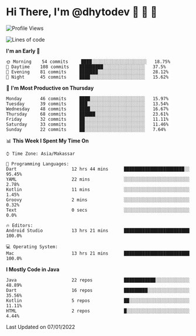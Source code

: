 # Hi There, I'm @dhytodev 👋 👋 👋

<!--
**DhytoDev/dhytodev** is a ✨ _special_ ✨ repository because its `README.md` (this file) appears on your GitHub profile.

Here are some ideas to get you started:

- 🔭 I’m currently working on ...
- 🌱 I’m currently learning ...
- 👯 I’m looking to collaborate on ...
- 🤔 I’m looking for help with ...
- 💬 Ask me about ...
- 📫 How to reach me: ...
- 😄 Pronouns: ...
- ⚡ Fun fact: ...
-->

<!--START_SECTION:waka-->
![Profile Views](http://img.shields.io/badge/Profile%20Views-0-blue)

![Lines of code](https://img.shields.io/badge/From%20Hello%20World%20I%27ve%20Written-136%20Thousand%20lines%20of%20code-blue)

**I'm an Early 🐤** 

```text
🌞 Morning    54 commits     ████░░░░░░░░░░░░░░░░░░░░░   18.75% 
🌆 Daytime    108 commits    █████████░░░░░░░░░░░░░░░░   37.5% 
🌃 Evening    81 commits     ███████░░░░░░░░░░░░░░░░░░   28.12% 
🌙 Night      45 commits     ████░░░░░░░░░░░░░░░░░░░░░   15.62%

```
📅 **I'm Most Productive on Thursday** 

```text
Monday       46 commits     ████░░░░░░░░░░░░░░░░░░░░░   15.97% 
Tuesday      39 commits     ███░░░░░░░░░░░░░░░░░░░░░░   13.54% 
Wednesday    48 commits     ████░░░░░░░░░░░░░░░░░░░░░   16.67% 
Thursday     68 commits     ██████░░░░░░░░░░░░░░░░░░░   23.61% 
Friday       32 commits     ██░░░░░░░░░░░░░░░░░░░░░░░   11.11% 
Saturday     33 commits     ██░░░░░░░░░░░░░░░░░░░░░░░   11.46% 
Sunday       22 commits     ██░░░░░░░░░░░░░░░░░░░░░░░   7.64%

```


📊 **This Week I Spent My Time On** 

```text
⌚︎ Time Zone: Asia/Makassar

💬 Programming Languages: 
Dart                     12 hrs 44 mins      ███████████████████████░░   95.45% 
YAML                     22 mins             ░░░░░░░░░░░░░░░░░░░░░░░░░   2.78% 
Kotlin                   11 mins             ░░░░░░░░░░░░░░░░░░░░░░░░░   1.45% 
Groovy                   2 mins              ░░░░░░░░░░░░░░░░░░░░░░░░░   0.32% 
Text                     0 secs              ░░░░░░░░░░░░░░░░░░░░░░░░░   0.0%

🔥 Editors: 
Android Studio           13 hrs 21 mins      █████████████████████████   100.0%

💻 Operating System: 
Mac                      13 hrs 21 mins      █████████████████████████   100.0%

```

**I Mostly Code in Java** 

```text
Java                     22 repos            ████████████░░░░░░░░░░░░░   48.89% 
Dart                     16 repos            █████████░░░░░░░░░░░░░░░░   35.56% 
Kotlin                   5 repos             ██░░░░░░░░░░░░░░░░░░░░░░░   11.11% 
HTML                     2 repos             █░░░░░░░░░░░░░░░░░░░░░░░░   4.44%

```



 Last Updated on 07/01/2022
<!--END_SECTION:waka-->
